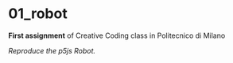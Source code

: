 # 01_robot

__First assignment__ of Creative Coding class in Politecnico di Milano

_Reproduce the p5js Robot._
